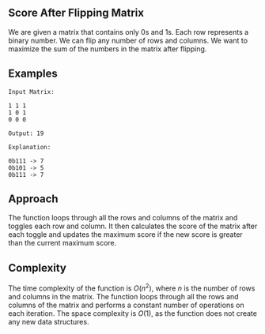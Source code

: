 ## Score After Flipping Matrix

We are given a matrix that contains only 0s and 1s. Each row represents a binary number. We can flip any number of rows and columns. We want to maximize the sum of the numbers in the matrix after flipping.

## Examples

```
Input Matrix:

1 1 1
1 0 1
0 0 0

Output: 19

Explanation:

0b111 -> 7
0b101 -> 5
0b111 -> 7
```

## Approach

The function loops through all the rows and columns of the matrix and toggles each row and column. It then calculates the score of the matrix after each toggle and updates the maximum score if the new score is greater than the current maximum score.

## Complexity

The time complexity of the function is $O(n^2)$, where $n$ is the number of rows and columns in the matrix. The function loops through all the rows and columns of the matrix and performs a constant number of operations on each iteration. The space complexity is $O(1)$, as the function does not create any new data structures.
